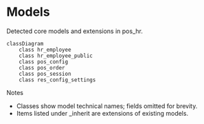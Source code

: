 # Models

Detected core models and extensions in pos_hr.

```mermaid
classDiagram
    class hr_employee
    class hr_employee_public
    class pos_config
    class pos_order
    class pos_session
    class res_config_settings
```

Notes
- Classes show model technical names; fields omitted for brevity.
- Items listed under _inherit are extensions of existing models.
